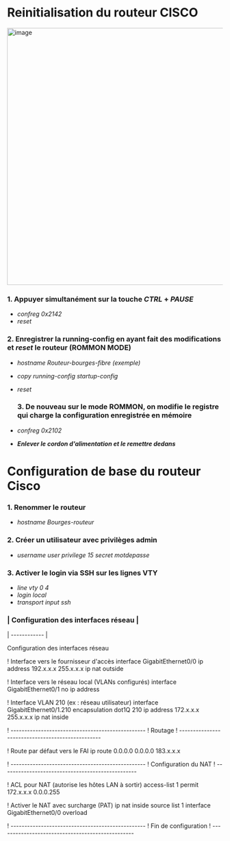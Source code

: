 # Reinitialisation du routeur CISCO
<img width="1100" height="600" alt="image" src="https://github.com/user-attachments/assets/bae53d48-ddf7-4060-bdc2-7d8e9a99dfb8" />



### 1. Appuyer simultanément sur la touche *CTRL* + *PAUSE*
- *confreg 0x2142*
- *reset*

### 2. Enregistrer la running-config en ayant fait des modifications et *reset* le routeur (ROMMON MODE)
- *hostname Routeur-bourges-fibre (exemple)*
- *copy running-config startup-config*
- *reset*
  
  ### 3. De nouveau sur le mode ROMMON, on modifie le registre qui charge la configuration enregistrée en mémoire  
- *confreg 0x2102*
- ***Enlever le cordon d'alimentation et le remettre dedans***  


# Configuration de base du routeur Cisco


### 1. Renommer le routeur
- *hostname Bourges-routeur*

### 2. Créer un utilisateur avec privilèges admin
- *username user privilege 15 secret motdepasse*

### 3. Activer le login via SSH sur les lignes VTY
- *line vty 0 4*
- *login local*
- *transport input ssh*

### | Configuration des interfaces réseau |
| ------------ |

Configuration des interfaces réseau


!  Interface vers le fournisseur d'accès
interface GigabitEthernet0/0
    ip address 192.x.x.x 255.x.x.x
    ip nat outside

!  Interface vers le réseau local (VLANs configurés)
interface GigabitEthernet0/1
    no ip address

!  Interface VLAN 210 (ex : réseau utilisateur)
interface GigabitEthernet0/1.210
    encapsulation dot1Q 210
    ip address 172.x.x.x 255.x.x.x
    ip nat inside

! -------------------------------------------------
!  Routage
! -------------------------------------------------

!  Route par défaut vers le FAI
ip route 0.0.0.0 0.0.0.0 183.x.x.x

! -------------------------------------------------
!  Configuration du NAT
! -------------------------------------------------

!  ACL pour NAT (autorise les hôtes LAN à sortir)
access-list 1 permit 172.x.x.x 0.0.0.255

!  Activer le NAT avec surcharge (PAT)
ip nat inside source list 1 interface GigabitEthernet0/0 overload

! -------------------------------------------------
!  Fin de configuration
! -------------------------------------------------
